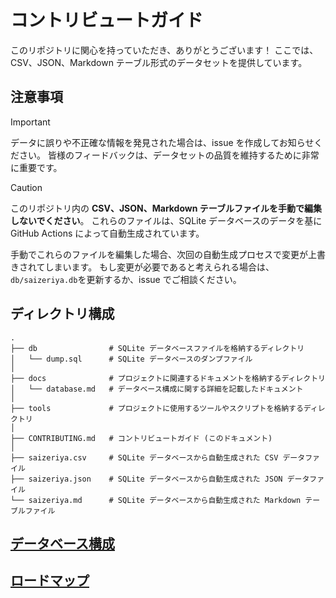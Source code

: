 # コントリビュートガイド

このリポジトリに関心を持っていただき、ありがとうございます！ ここでは、CSV、JSON、Markdown テーブル形式のデータセットを提供しています。

## 注意事項

> [!IMPORTANT]
> データに誤りや不正確な情報を発見された場合は、issue を作成してお知らせください。
> 皆様のフィードバックは、データセットの品質を維持するために非常に重要です。

> [!CAUTION]
> このリポジトリ内の **CSV、JSON、Markdown テーブルファイルを手動で編集しないでください**。
> これらのファイルは、SQLite データベースのデータを基に GitHub Actions によって自動生成されています。
>
> 手動でこれらのファイルを編集した場合、次回の自動生成プロセスで変更が上書きされてしまいます。
> もし変更が必要であると考えられる場合は、`db/saizeriya.db`を更新するか、issue でご相談ください。

## ディレクトリ構成

```
.
├── db                # SQLite データベースファイルを格納するディレクトリ
│   └── dump.sql      # SQLite データベースのダンプファイル
│
├── docs              # プロジェクトに関連するドキュメントを格納するディレクトリ
│   └── database.md   # データベース構成に関する詳細を記載したドキュメント
│
├── tools             # プロジェクトに使用するツールやスクリプトを格納するディレクトリ
│
├── CONTRIBUTING.md   # コントリビュートガイド (このドキュメント)
│
├── saizeriya.csv     # SQLite データベースから自動生成された CSV データファイル
├── saizeriya.json    # SQLite データベースから自動生成された JSON データファイル
└── saizeriya.md      # SQLite データベースから自動生成された Markdown テーブルファイル

```

## [データベース構成](./docs/database.md)

## [ロードマップ](./docs/roadmap.md)
